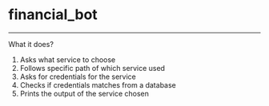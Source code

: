 # financial_bot
___
What it does?

1. Asks what service to choose
2. Follows specific path of which service used
3. Asks for credentials for the service
4. Checks if credentials matches from a database
5. Prints the output of the service chosen
